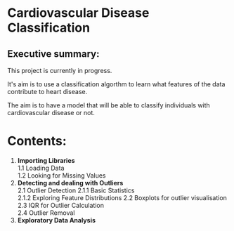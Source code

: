# Cardiovascular Disease Classification 

## Executive summary: 
This project is currently in progress. 

It's aim is to use a classification algorthm to learn what features of the data contribute to heart disease.

The aim is to have a model that will be able to classify individuals with cardiovascular disease or not.

# Contents:
1. **Importing Libraries**  
    1.1 Loading Data  
    1.2 Looking for Missing Values
2. **Detecting and dealing with Outliers**  
    2.1 Outlier Detection
        2.1.1 Basic Statistics  
        2.1.2 Exploring Feature Distributions
    2.2 Boxplots for outlier visualisation  
    2.3 IQR for Outlier Calculation  
    2.4 Outlier Removal  
3. **Exploratory Data Analysis**  
    
